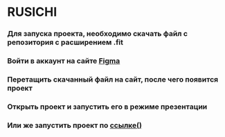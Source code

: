 # RUSICHI
### Для запуска проекта, необходимо скачать файл с репозитория с расширением .fit
### Войти в аккаунт на сайте [Figma](https://www.figma.com)
### Перетащить скачанный файл на сайт, после чего появится проект
### Открыть проект и запустить его в режиме презентации

### Или же запустить проект по [ссылке()]()
